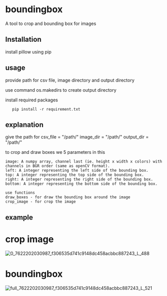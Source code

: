 # boundingbox

 A tool to crop and bounding box for images
 
## Installation

 install pillow using pip 

 ## usage

  provide path for csv file, image directory and output directory
  
  use command os.makedirs to create output directory
  
  install required packages

       pip install -r requirement.txt
       
## explanation
   give the path for csv_file = "/path/"
   image_dir = "/path/"
   output_dir = "/path/"

   to crop and draw boxes we 5 parameters in this

   
    image: A numpy array, channel last (ie. height x width x colors) with channels in BGR order (same as openCV format).
    left: A integer representing the left side of the bounding box.
    top: A integer representing the top side of the bounding box.
    right: A integer representing the right side of the bounding box.
    bottom: A integer representing the bottom side of the bounding box.

    use functions 
    draw_boxes - for draw the bounding box around the image
    crop_image - for crop the image 
    
  ## example
  
  # crop image
 ![0_7622202030987_f306535d741c9148dc458acbbc887243_L_488](https://github.com/bhumikaavadutha/todaystask/assets/169041060/9505316c-60a1-4910-9c4a-53ca587c35b5)

   # boundingbox

 ![full_7622202030987_f306535d741c9148dc458acbbc887243_L_521](https://github.com/bhumikaavadutha/todaystask/assets/169041060/e33418d0-7978-48f0-b4f9-c6f45b34f6b6)


  






 
 





  



